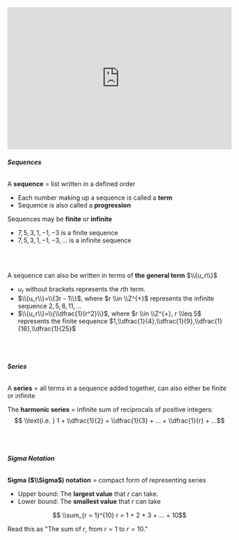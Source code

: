 <iframe width="100%" height="320" src="https://www.youtube.com/embed/tL4BchMOxpM?si=8xNoKf7gAaE7iHi9" title="YouTube video player" frameborder="0" allow="accelerometer; autoplay; clipboard-write; encrypted-media; gyroscope; picture-in-picture; web-share" referrerpolicy="strict-origin-when-cross-origin" allowfullscreen></iframe>

###### **Sequences**

A **sequence** = list written in a defined order
- Each number making up a sequence is called a **term**
- Sequence is also called a **progression**

Sequences may be **finite** or **infinite**
- $7,5,3,1,-1,-3$ is a <span class="gray">finite</span> sequence
- $7,5,3,1,-1,-3,...$ is a <span class="gray">infinite</span> sequence

<br /> 
<br />

A sequence can also be written in terms of **the general term** $\\{u_r\\}$
- $u_r$ without brackets represents the $r$th term.
- $\\{u_r\\}=\\{3r - 1\\}$, where $r \\in \\Z^{+}$ represents the infinite sequence $2,5,8,11,...$
- $\\{u_r\\}=\\{\\dfrac{1}{r^2}\\}$, where $r \\in \\Z^{+}, r \\leq 5$ represents the finite sequence  $1,\\dfrac{1}{4},\\dfrac{1}{9},\\dfrac{1}{16},\\dfrac{1}{25}$

<br /> 
<br />

###### **Series**

A **series** = all terms in a sequence added together, can also either be <span class="gray">finite</span> or <span class="gray">infinite</span>

The **harmonic series** = infinite sum of reciprocals of positive integers:
$$ \\text{i.e. } 1 + \\dfrac{1}{2} + \\dfrac{1}{3} + ... + \\dfrac{1}{r} + ...$$

<br /> 
<br />

###### **Sigma Notation**

**Sigma ($\\Sigma$) notation** = compact form of representing series
- Upper bound: The **largest value** that $r$ can take.
- Lower bound: The **smallest value** that $r$ can take

$$ \\sum_{r = 1}^{10} r = 1 + 2 + 3 + ... + 10$$

Read this as "The sum of $r$, from $r = 1$ to $r = 10$."